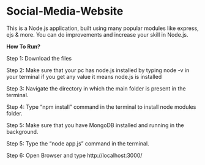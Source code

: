 # Social-Media-Website
This is a Node.js application, built using many popular modules like express, ejs &amp; more. You can do improvements and increase your skill in Node.js.

**How To Run?**

Step 1: Download the files

Step 2: Make sure that your pc has node.js installed by typing node -v in your terminal if you get any value it means node.js is installed

Step 3: Navigate the directory in which the main folder is present in the terminal.

Step 4: Type “npm install” command in the terminal to install node modules folder.

Step 5: Make sure that you have MongoDB installed and running in the background.

Step 5: Type the “node app.js” command in the terminal.

Step 6: Open Browser and type http://localhost:3000/
